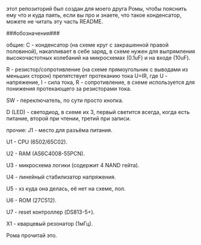 этот репозиторий был создан для моего друга Ромы, чтобы пояснить ему что и куда паять, если вы про и знаете, что такое конденсатор, можете не читать эту часть README.

###обозначения###

общие:
C - конденсатор (на схеме круг с закрашенной правой половиной), накапливает в себе заряд, в схеме нужен для выпрямления высокочастотных колебаний на микросхемах (0.1uF) и на входе (10uF).

R - резистор/сопротивление (на схеме прямоугольник с выводами из меньших сторон) препятствует протеканию тока U=IR, где U - напряжение, I - сила тока, R - сопротивление, в схеме используется для понижения протекающего за резисторами тока.

SW - переключатель, по сути просто кнопка.

D (LED) - светодиод, в схеме их 3, первый светится всегда, когда есть питание, второй при чтении, третий при записи.

прочие:
J1 - место для разъёма питания.

U1 - CPU (6502/65C02).

U2 - RAM (AS6C4008-55PCN).

U3 - микросхема логики (содержит 4 NAND гейта).

U4 - линейный стабилизатор напряжения.

U5 - хз куда она делась, её нет на схеме, лол.

U6 - ROM (27C512).

U7 - reset контроллер (DS813-5+).

X1 - кварцевый резонатор (1мГц).

Рома прочитай это.
